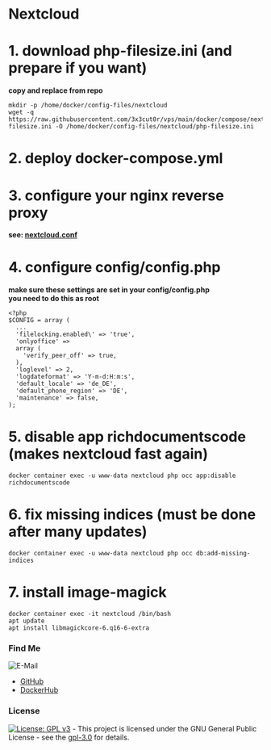 # Nextcloud

# 1. download php-filesize.ini (and prepare if you want)

**copy and replace from repo**

```shell
mkdir -p /home/docker/config-files/nextcloud
wget -q https://raw.githubusercontent.com/3x3cut0r/vps/main/docker/compose/nextcloud/php-filesize.ini -O /home/docker/config-files/nextcloud/php-filesize.ini

```

# 2. deploy docker-compose.yml

# 3. configure your nginx reverse proxy

**see: [nextcloud.conf](https://github.com/3x3cut0r/vps/blob/main/docker/compose/nginx/conf.d/nextcloud.conf)**

# 4. configure config/config.php

**make sure these settings are set in your config/config.php**  
**you need to do this as root**

```shell
<?php
$CONFIG = array (
  ...
  'filelocking.enabled\' => 'true',
  'onlyoffice' =>
  array (
    'verify_peer_off' => true,
  ),
  'loglevel' => 2,
  'logdateformat' => 'Y-m-d:H:m:s',
  'default_locale' => 'de_DE',
  'default_phone_region' => 'DE',
  'maintenance' => false,
);

```

# 5. disable app richdocumentscode (makes nextcloud fast again)

```shell
docker container exec -u www-data nextcloud php occ app:disable richdocumentscode

```

# 6. fix missing indices (must be done after many updates)

```shell
docker container exec -u www-data nextcloud php occ db:add-missing-indices

```

# 7. install image-magick

```shell
docker container exec -it nextcloud /bin/bash
apt update
apt install libmagickcore-6.q16-6-extra

```

### Find Me <a name="findme"></a>

![E-Mail](https://img.shields.io/badge/E--Mail-executor55%40gmx.de-red)

- [GitHub](https://github.com/3x3cut0r)
- [DockerHub](https://hub.docker.com/u/3x3cut0r)

### License <a name="license"></a>

[![License: GPL v3](https://img.shields.io/badge/License-GPLv3-blue.svg)](https://www.gnu.org/licenses/gpl-3.0) - This project is licensed under the GNU General Public License - see the [gpl-3.0](https://www.gnu.org/licenses/gpl-3.0.en.html) for details.
